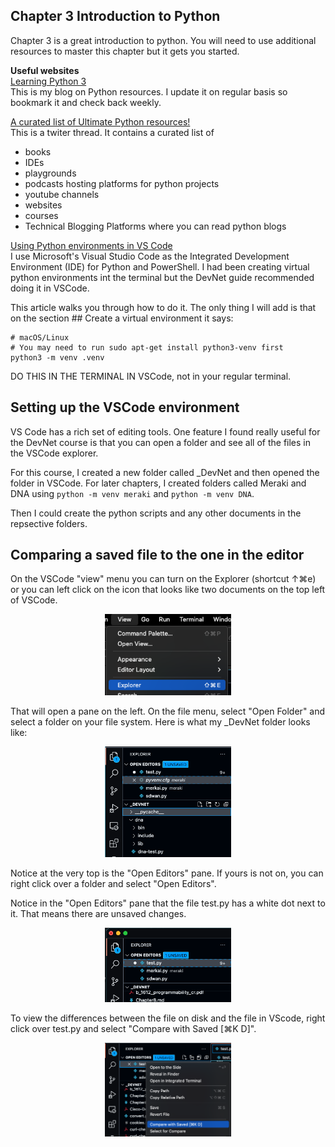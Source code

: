 ## Chapter 3 Introduction to Python

Chapter 3 is a great introduction to python. You will need to use additional resources to master this chapter but it gets you started.

**Useful websites**   
[Learning Python 3](https://mwhubbard.blogspot.com/2018/07/learning-python-3.html)  
This is my blog on Python resources. I update it on regular basis so bookmark it and check back weekly.  

[A curated list of Ultimate Python resources!](https://twitter.com/ayushi7rawat/status/1315651868891049984)  
This is a twiter thread. It contains a curated list of 
* books
* IDEs
* playgrounds
* podcasts hosting platforms for python projects
* youtube channels
* websites
* courses
* Technical Blogging Platforms where you can read python blogs

[Using Python environments in VS Code ](https://code.visualstudio.com/docs/python/environments)  
I use Microsoft's Visual Studio Code as the Integrated Development Environment (IDE) for Python and PowerShell. I had been creating virtual python environments int the terminal but the DevNet guide recommended doing it in VSCode.   

This article walks you through how to do it. The only thing I will add is that on the section ## Create a virtual environment it says:  
```
# macOS/Linux
# You may need to run sudo apt-get install python3-venv first
python3 -m venv .venv
``` 

DO THIS IN THE TERMINAL IN VSCode, not in your regular terminal.

## Setting up the VSCode environment

VS Code has a rich set of editing tools. One feature I found really useful for the DevNet course is that you can open a folder and see all of the files in the VSCode explorer. 

For this course, I created a new folder called _DevNet and then opened the folder in VSCode. For later chapters, I created folders called Meraki and DNA using `python -m venv meraki` and `python -m venv DNA`. 

Then I could create the python scripts and any other documents in the repsective folders.


## Comparing a saved file to the one in the editor

On the VSCode "view" menu you can turn on the Explorer (shortcut ↑⌘e) or you can left click on the icon that looks like two documents on the top left of VSCode.   
<p align="center" width="100%">
    <img width="40%" src="https://github.com/rikosintie/DevNetAssoc/blob/main/chapter3/images/VS-View-Menu.png"> 
</p>  

That will open a pane on the left. On the file menu, select "Open Folder" and select a folder on your file system. Here is what my _DevNet folder looks like:  
<p align="center" width="100%">
    <img width="40%" src="https://github.com/rikosintie/DevNetAssoc/blob/main/chapter3/images/VS-DevNet-Folder.png"> 
</p> 

Notice at the very top is the "Open Editors" pane. If yours is not on, you can right click over a folder and select "Open Editors".

Notice in the "Open Editors" pane that the file test.py has a white dot next to it. That means there are unsaved changes.  

<p align="center" width="100%">
    <img width="40%" src="https://github.com/rikosintie/DevNetAssoc/blob/main/chapter3/images/Unsaved-changes.png"> 
</p>  

To view the differences between the file on disk and the file in VScode, right click over test.py and select "Compare with Saved [⌘K D]".  

<p align="center" width="100%">
    <img width="40%" src="https://github.com/rikosintie/DevNetAssoc/blob/main/chapter3/images/VS-Compare.png"> 
</p>  
